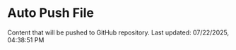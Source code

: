 # Auto Push File

Content that will be pushed to GitHub repository.
Last updated: 07/22/2025, 04:38:51 PM